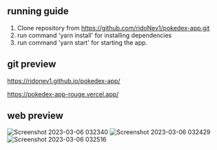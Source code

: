 ## running guide

1. Clone repository from https://github.com/ridoNev1/pokedex-app.git
2. run command 'yarn install' for installing dependencies
3. run command 'yarn start' for starting the app.

## git preview

https://ridonev1.github.io/pokedex-app/

https://pokedex-app-rouge.vercel.app/

## web preview

![Screenshot 2023-03-06 032340](https://user-images.githubusercontent.com/64463093/222984434-b2b35235-ef96-450b-a912-f9e7e7de7839.png)
![Screenshot 2023-03-06 032429](https://user-images.githubusercontent.com/64463093/222984439-4403f74e-98ff-448f-ba2b-b1c1c6f32016.png)
![Screenshot 2023-03-06 032516](https://user-images.githubusercontent.com/64463093/222984444-d33cfb9d-28c5-4835-a154-a6b2fac3b5d5.png)
